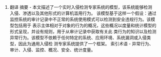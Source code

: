 1. 翻译
   摘要 - 本文描述了一个实时入侵检测专家系统的模型，该系统能够检测入侵、渗透以及其他形式的计算机滥用行为。
该模型基于这样一个假设：通过监控系统的审计记录中不正常的系统使用模式可以检测到安全违规行为。该模型包括用于
表示主体相对于对象的行为的概况，这些概况以度量和统计模型的形式呈现，并设有规则，用于从审计记录中获取有关此
类行为的知识以及检测异常行为。该模型不依赖于任何特定的系统、应用环境、系统漏洞或入侵类型，因此为通用入侵检
测专家系统提供了一个框架。
索引术语 - 异常行为、审计、入侵、监控、概况、安全、统计度量。
